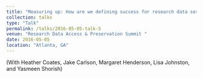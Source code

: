 ```yaml
---
title: "Measuring up: How are we defining success for research data services?"
collection: talks
type: "Talk"
permalink: /talks/2016-05-05-talk-5
venue: "Research Data Access & Preservation Summit "
date: 2016-05-05
location: "Atlanta, GA"
---
```


(With Heather Coates, Jake Carlson, Margaret Henderson, Lisa Johnston, and Yasmeen Shorish)
